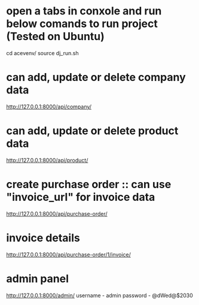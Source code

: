 # open a tabs in conxole and run below comands to run project (Tested on Ubuntu)
cd acevenv/
source dj_run.sh

# can add, update or delete company data
http://127.0.0.1:8000/api/company/

# can add, update or delete product data
http://127.0.0.1:8000/api/product/

# create purchase order :: can use "invoice_url" for invoice data
http://127.0.0.1:8000/api/purchase-order/

# invoice details
http://127.0.0.1:8000/api/purchase-order/1/invoice/

# admin panel
http://127.0.0.1:8000/admin/
username - admin
password - @dWed@$2030

